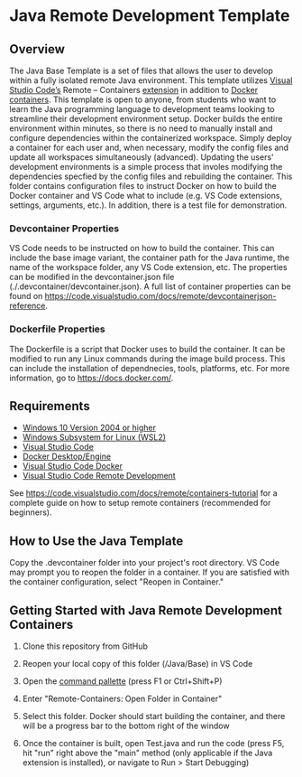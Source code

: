 # Java Remote Development Template

## Overview

The Java Base Template is a set of files that allows the user to develop within a fully isolated remote Java environment. This template utilizes [Visual Studio Code’s](<https://code.visualstudio.com/learn>) Remote – Containers [extension](<https://marketplace.visualstudio.com/VSCode>) in addition to [Docker containers](<https://www.docker.com/resources/what-container>). This template is open to anyone, from students who want to learn the Java programming language to development teams looking to streamline their development environment setup. Docker builds the entire environment within minutes, so there is no need to manually install and configure dependencies within the containerized workspace. Simply deploy a container for each user and, when necessary, modify the config files and update all workspaces simultaneously (advanced). Updating the users' development environments is a simple process that involes modifying the dependencies specfied by the config files and rebuilding the container. This folder contains configuration files to instruct Docker on how to build the Docker container and VS Code what to include (e.g. VS Code extensions, settings, arguments, etc.). In addition, there is a test file for demonstration.

### Devcontainer Properties

VS Code needs to be instructed on how to build the container. This can include the base image variant, the container path for the Java runtime, the name of the workspace folder, any VS Code extension, etc. The properties can be modified in the devcontainer.json file (./.devcontainer/devcontainer.json). A full list of container properties can be found on <https://code.visualstudio.com/docs/remote/devcontainerjson-reference>.

### Dockerfile Properties

The Dockerfile is a script that Docker uses to build the container. It can be modified to run any Linux commands during the image build process. This can include the installation of dependnecies, tools, platforms, etc. For more information, go to <https://docs.docker.com/>.

## Requirements

- [Windows 10 Version 2004 or higher](<https://support.microsoft.com/en-us/windows/get-the-windows-10-october-2020-update-7d20e88c-0568-483a-37bc-c3885390d212>)
- [Windows Subsystem for Linux (WSL2)](<https://docs.microsoft.com/en-us/windows/wsl/install-win10>)
- [Visual Studio Code](<https://code.visualstudio.com/>)
- [Docker Desktop/Engine](<https://www.docker.com/products/docker-desktop>)
- [Visual Studio Code Docker](<https://code.visualstudio.com/docs/containers/overview>)
- [Visual Studio Code Remote Development](<https://code.visualstudio.com/docs/remote/remote-overview>)

See <https://code.visualstudio.com/docs/remote/containers-tutorial> for a complete guide on how to setup remote containers (recommended for beginners).

## How to Use the Java Template

Copy the .devcontainer folder into your project's root directory. VS Code may prompt you to reopen the folder in a container. If you are satisfied with the container configuration, select "Reopen in Container."

## Getting Started with Java Remote Development Containers

1. Clone this repository from GitHub

2. Reopen your local copy of this folder (/Java/Base) in VS Code

3. Open the [command pallette](<https://code.visualstudio.com/docs/getstarted/userinterface#:~:text=The%20most%20important%20key%20combination,provides%20access%20to%20many%20commands.>) (press F1 or Ctrl+Shift+P)

4. Enter "Remote-Containers: Open Folder in Container"

5. Select this folder. Docker should start building the container, and there will be a progress bar to the bottom right of the window

6. Once the container is built, open Test.java and run the code (press F5, hit "run" right above the "main" method (only applicable if the Java extension is installed), or navigate to Run > Start Debugging)
